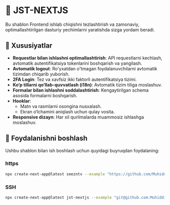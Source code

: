 # 🚀 JST-NEXTJS

Bu shablon Frontend ishlab chiqishni tezlashtirish va zamonaviy, optimallashtirilgan dasturiy yechimlarni yaratishda sizga yordam beradi.

## 📝 Xususiyatlar

- **Requestlar bilan ishlashni optimallashtirish**: API requestlarni kechlash, avtomatik autentifikatsiya tokenlarini boshqarish va yangilash.
- **Avtomatik logout**: Ro'yxatdan o'tmagan foydalanuvchilarni avtomatik tizimdan chiqarib yuborish.
- **2FA Login**: Tez va xavfsiz ikki faktorli autentifikatsiya tizimi.
- **Ko‘p tillarni qo‘llab-quvvatlash (i18n)**: Avtomatik tizim tiliga moslashuv.
- **Formalar bilan ishlashni soddalashtirish**: Kengaytirilgan schema asosida formalarni boshqarish.
- **Hooklar**:
  - Matn va rasmlarni osongina nusxalash.
  - Ekran o‘lchamini aniqlash uchun qulay vosita.
- **Responsive dizayn**: Har xil qurilmalarda muammosiz ishlashga moslashuv.

## 🚀 Foydalanishni boshlash

Ushbu shablon bilan ish boshlash uchun quyidagi buyruqdan foydalaning:

### https

```bash
npx create-next-app@latest seezntv --example "https://github.com/Muhiddin0/jst-nextjs/"
```

### SSH

```bash
npx create-next-app@latest jst-nextjs --example "git@github.com:Muhiddin0/jst-nextjs/"
```
